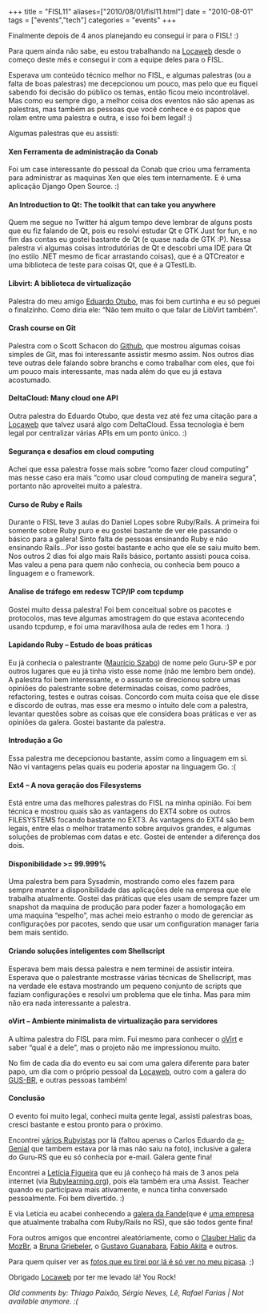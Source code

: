 +++
title = "FISL11"
aliases=["2010/08/01/fisl11.html"]
date = "2010-08-01"
tags = ["events","tech"]
categories = "events"
+++

Finalmente depois de 4 anos planejando eu consegui ir para o FISL! :)

Para quem ainda não sabe, eu estou trabalhando na [Locaweb] desde o
começo deste mês e consegui ir com a equipe deles para o FISL.

Esperava um conteúdo técnico melhor no FISL, e algumas palestras (ou a
falta de boas palestras) me decepcionou um pouco, mas pelo que eu fiquei
sabendo foi decisão do público os temas, então ficou meio incontrolável.
Mas como eu sempre digo, a melhor coisa dos eventos não são apenas as
palestras, mas também as pessoas que você conhece e os papos que rolam
entre uma palestra e outra, e isso foi bem legal! :)

Algumas palestras que eu assisti:

#### Xen Ferramenta de administração da Conab

Foi um case interessante do pessoal da Conab que criou uma ferramenta
para administrar as maquinas Xen que eles tem internamente. E é uma
aplicação Django Open Source. :)

#### An Introduction to Qt: The toolkit that can take you anywhere

Quem me segue no Twitter há algum tempo deve lembrar de alguns posts que
eu fiz falando de Qt, pois eu resolvi estudar Qt e GTK Just for fun, e
no fim das contas eu gostei bastante de Qt (e quase nada de GTK :P).
Nessa palestra vi algumas coisas introdutórias de Qt e descobri uma IDE
para Qt (no estilo .NET mesmo de ficar arrastando coisas), que é a
QTCreator e uma biblioteca de teste para coisas Qt, que é a QTestLib.

#### Libvirt: A biblioteca de virtualização

Palestra do meu amigo [Eduardo Otubo], mas foi bem curtinha e eu só
peguei o finalzinho. Como diria ele: “Não tem muito o que falar de
LibVirt também”.

#### Crash course on Git

Palestra com o Scott Schacon do [Github], que mostrou algumas coisas
simples de Git, mas foi interessante assistir mesmo assim. Nos outros
dias teve outras dele falando sobre branchs e como trabalhar com eles,
que foi um pouco mais interessante, mas nada além do que eu já estava
acostumado.

#### DeltaCloud: Many cloud one API

Outra palestra do Eduardo Otubo, que desta vez até fez uma citação para
a [Locaweb] que talvez usará algo com DeltaCloud. Essa tecnologia é bem
legal por centralizar várias APIs em um ponto único. :)

#### Segurança e desafios em cloud computing

Achei que essa palestra fosse mais sobre “como fazer cloud computing”
mas nesse caso era mais “como usar cloud computing de maneira segura”,
portanto não aproveitei muito a palestra.

#### Curso de Ruby e Rails

Durante o FISL teve 3 aulas do Daniel Lopes sobre Ruby/Rails. A primeira
foi somente sobre Ruby puro e eu gostei bastante de ver ele passando o
básico para a galera! Sinto falta de pessoas ensinando Ruby e não
ensinando Rails…Por isso gostei bastante e acho que ele se saiu muito
bem. Nos outros 2 dias foi algo mais Rails básico, portanto assisti
pouca coisa. Mas valeu a pena para quem não conhecia, ou conhecia bem
pouco a linguagem e o framework.

#### Analise de tráfego em redesw TCP/IP com tcpdump

Gostei muito dessa palestra! Foi bem conceitual sobre os pacotes e
protocolos, mas teve algumas amostragem do que estava acontecendo usando
tcpdump, e foi uma maravilhosa aula de redes em 1 hora. :)

#### Lapidando Ruby – Estudo de boas práticas

Eu já conhecia o palestrante ([Maurício Szabo]) de nome pelo Guru-SP e
por outros lugares que eu já tinha visto esse nome (não me lembro bem
onde). A palestra foi bem interessante, e o assunto se direcionou sobre
umas opiniões do palestrante sobre determinadas coisas, como padrões,
refactoring, testes e outras coisas. Concordo com muita coisa que ele
disse e discordo de outras, mas esse era mesmo o intuito dele com a
palestra, levantar questões sobre as coisas que ele considera boas
práticas e ver as opiniões da galera. Gostei bastante da palestra.

#### Introdução a Go

Essa palestra me decepcionou bastante, assim como a linguagem em si. Não
vi vantagens pelas quais eu poderia apostar na linguagem Go. :(

#### Ext4 – A nova geração dos Filesystems

Está entre uma das melhores palestras do FISL na minha opinião. Foi bem
técnica e mostrou quais são as vantagens do EXT4 sobre os outros
FILESYSTEMS focando bastante no EXT3. As vantagens do EXT4 são bem
legais, entre elas o melhor tratamento sobre arquivos grandes, e algumas
soluções de problemas com datas e etc. Gostei de entender a diferença
dos dois.

#### Disponibilidade &gt;= 99.999%

Uma palestra bem para Sysadmin, mostrando como eles fazem para sempre
manter a disponibilidade das aplicações dele na empresa que ele trabalha
atualmente. Gostei das práticas que eles usam de sempre fazer um
snapshot da maquina de produção para poder fazer a homologação em uma
maquina “espelho”, mas achei meio estranho o modo de gerenciar as
configurações por pacotes, sendo que usar um configuration manager faria
bem mais sentido.

#### Criando soluções inteligentes com Shellscript

Esperava bem mais dessa palestra e nem terminei de assistir inteira.
Esperava que o palestrante mostrasse várias técnicas de Shellscript, mas
na verdade ele estava mostrando um pequeno conjunto de scripts que
faziam configurações e resolvi um problema que ele tinha. Mas para mim
não era nada interessante a palestra.

#### oVirt – Ambiente minimalista de virtualização para servidores

A ultima palestra do FISL para mim. Fui mesmo para conhecer o [oVirt] e
saber “qual é a dele”, mas o projeto não me impressionou muito.

No fim de cada dia do evento eu sai com uma galera diferente para bater
papo, um dia com o próprio pessoal da [Locaweb], outro com a galera do
[GUS-BR], e outras pessoas também!

#### Conclusão

O evento foi muito legal, conheci muita gente legal, assisti palestras
boas, cresci bastante e estou pronto para o próximo.

Encontrei [vários Rubyistas] por lá (faltou apenas o Carlos Eduardo da
[e-Genial] que tambem estava por lá mas não saiu na foto), inclusive a
galera do Guru-RS que eu só conhecia por e-mail. Galera gente fina!

Encontrei a [Letícia Figueira] que eu já conheço há mais de 3 anos pela
internet (via [Rubylearning.org]), pois ela também era uma Assist.
Teacher quando eu participava mais ativamente, e nunca tinha conversado
pessoalmente. Foi bem divertido. :)

E via Letícia eu acabei conhecendo a [galera da Fande](que é [uma
empresa] que atualmente trabalha com Ruby/Rails no RS), que são todos
gente fina!

Fora outros amigos que encontrei aleatóriamente, como o [Clauber Halic]
da [MozBr], a [Bruna Griebeler], o [Gustavo Guanabara], [Fabio Akita] e
outros.

Para quem quiser ver as [fotos que eu tirei por lá é só ver no meu
picasa]. ;)

Obrigado [Locaweb] por ter me levado lá! You Rock!

[Locaweb]: www.locaweb.com.br
[Eduardo Otubo]: http://picasaweb.google.com/Willian.molinari/FISL11#5498175193882024498
[Github]: http://www.github.com
[Maurício Szabo]: http://mauricioszabo.wordpress.com/
[oVirt]: https://fedorahosted.org/ovirt/
[Locaweb]: www.locaweb.com.br
[GUS-BR]: http://www.slackwarebrasil.org/
[vários Rubyistas]: http://picasaweb.google.com/Willian.molinari/FISL11#5498179634054435602
[e-Genial]: http://www.egenialsas.com.br/
[Letícia Figueira]: http://twitter.com/_leticia
[Rubylearning.org]: http://rubylearning.org/class
[galera da Fande]: http://picasaweb.google.com/Willian.molinari/FISL11#5498179590379727106
[uma empresa]: http://fande.com.br/
[Clauber Halic]: https://twitter.com/clauber_halic
[MozBr]: http://www.mozillabrasil.org/
[Bruna Griebeler]: http://www.griebeler.com/
[Gustavo Guanabara]: http://www.guanabara.info
[Fabio Akita]: http://www.akitaonrails.com
[fotos que eu tirei por lá é só ver no meu picasa]: http://picasaweb.google.com/Willian.molinari/FISL11#
[Locaweb]: www.locaweb.com.br



_Old comments by: Thiago Paixão, Sérgio Neves, Lê, Rafael Farias | Not available anymore. :(_
